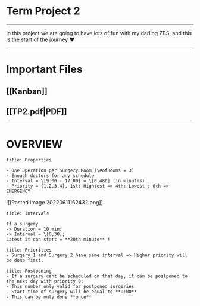 # Term Project 2
---

In this project we are going to have lots of fun with my darling ZBS, and this is the start of the journey ❤

---
# Important Files

## [[Kanban]]
## [[TP2.pdf|PDF]]

---

# OVERVIEW
```ad-abstract
title: Properties

- One Operation per Surgery Room (\#ofRooms = 3)
- Enough doctors for any schedule
- Interval = \[9:00 - 17:00] = \[0,480] (in minutes)
- Priority = {1,2,3,4}, 1st: Hightest => 4th: Lowest ; 0th => EMERGENCY

```


![[Pasted image 20220611162432.png]]
```ad-example
title: Intervals

If a surgery
-> Duration = 10 min;
-> Interval = \[0,30];
Latest it can start = **20th minute** !
```
```ad-example
title: Priorities
- Surgery_1 and Surgery_2 have same interval => Higher priority will be done first.
```
```ad-example
title: Postponing
- If a surgery cant be scheduled on that day, it can be postponed to the next day with priority 0;
- This number only valid for postponed surgeries
- Start time of surgery will be equal to **9:00**
- This can be only done **once**
```

